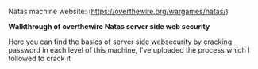Natas machine website: (https://overthewire.org/wargames/natas/)

**Walkthrough of overthewire Natas server side web security**

Here you can find the basics of server side websecurity by cracking password in each level of this machine, I've uploaded the process which I followed to crack it
